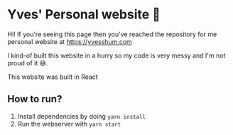 # Yves' Personal website 👋

Hi! If you're seeing this page then you've reached the repository for me personal website at https://yvesshum.com

I kind-of built this website in a hurry so my code is very messy and I'm not proud of it 😅.

This website was built in React

## How to run? 

1. Install dependencies by doing `yarn install`
2. Run the webserver with `yarn start`
